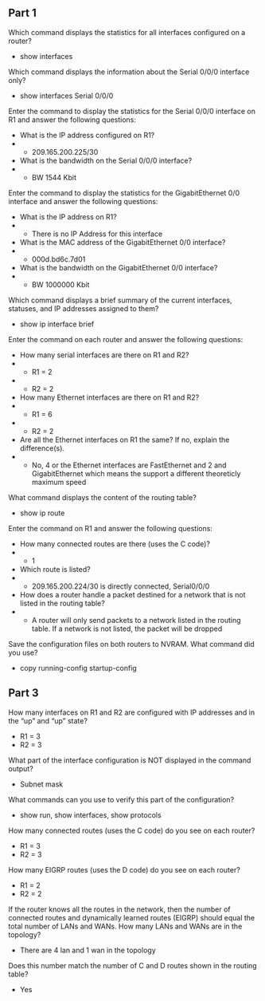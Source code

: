 ## Part 1

Which command displays the statistics for all interfaces configured on a router?
* show interfaces

Which command displays the information about the Serial 0/0/0 interface only?
* show interfaces Serial 0/0/0

Enter the command to display the statistics for the Serial 0/0/0 interface on R1 and answer the following questions:
* What is the IP address configured on R1?
* * 209.165.200.225/30
* What is the bandwidth on the Serial 0/0/0 interface?
* * BW 1544 Kbit

Enter the command to display the statistics for the GigabitEthernet 0/0 interface and answer the following questions:
* What is the IP address on R1?
* * There is no IP Address for this interface
* What is the MAC address of the GigabitEthernet 0/0 interface?
* * 000d.bd6c.7d01
* What is the bandwidth on the GigabitEthernet 0/0 interface?
* * BW 1000000 Kbit

Which command displays a brief summary of the current interfaces, statuses, and IP addresses assigned to them?
* show ip interface brief

Enter the command on each router and answer the following questions:
* How many serial interfaces are there on R1 and R2?
* * R1 = 2
* * R2 = 2
* How many Ethernet interfaces are there on R1 and R2?
* * R1 = 6
* * R2 = 2
* Are all the Ethernet interfaces on R1 the same? If no, explain the difference(s).
* * No, 4 or the Ethernet interfaces are FastEthernet and 2 and GigabitEthernet which means the support a different theoreticly maximum speed

What command displays the content of the routing table?
*  show ip route

Enter the command on R1 and answer the following questions:
* How many connected routes are there (uses the C code)?
* * 1
* Which route is listed?
* * 209.165.200.224/30 is directly connected, Serial0/0/0
* How does a router handle a packet destined for a network that is not listed in the routing table?
* * A router will only send packets to a network listed in the routing table. If a network is not listed, the packet will be dropped

Save the configuration files on both routers to NVRAM. What command did you use?
* copy running-config startup-config

## Part 3

How many interfaces on R1 and R2 are configured with IP addresses and in the “up” and “up” state?
* R1 = 3
* R2 = 3

What part of the interface configuration is NOT displayed in the command output?
* Subnet mask

What commands can you use to verify this part of the configuration?
* show run, show interfaces, show protocols

How many connected routes (uses the C code) do you see on each router?
* R1 = 3 
* R2 = 3

How many EIGRP routes (uses the D code) do you see on each router?
* R1 = 2 
* R2 = 2

If the router knows all the routes in the network, then the number of connected routes and dynamically learned routes (EIGRP) should equal the total number of LANs and WANs. How many LANs and WANs are in the topology?
* There are 4 lan and 1 wan in the topology

Does this number match the number of C and D routes shown in the routing table?
* Yes
